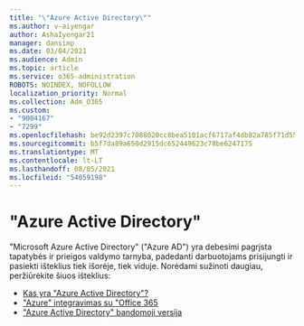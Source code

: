 ```yaml
---
title: "\"Azure Active Directory\""
ms.author: v-aiyengar
author: AshaIyengar21
manager: dansimp
ms.date: 03/04/2021
ms.audience: Admin
ms.topic: article
ms.service: o365-administration
ROBOTS: NOINDEX, NOFOLLOW
localization_priority: Normal
ms.collection: Adm_O365
ms.custom:
- "9004167"
- "7299"
ms.openlocfilehash: be92d2397c7088020cc8bea5101acf6717af4db82a785f71d55ec5aff9061b1b
ms.sourcegitcommit: b5f7da89a650d2915dc652449623c78be6247175
ms.translationtype: MT
ms.contentlocale: lt-LT
ms.lasthandoff: 08/05/2021
ms.locfileid: "54059198"
---
```

# <a name="azure-active-directory"></a>"Azure Active Directory"

"Microsoft Azure Active Directory" ("Azure AD") yra debesimi pagrįsta tapatybės ir prieigos valdymo tarnyba, padedanti darbuotojams prisijungti ir pasiekti išteklius tiek išorėje, tiek viduje. Norėdami sužinoti daugiau, peržiūrėkite šiuos išteklius:

- [Kas yra "Azure Active Directory"?](https://go.microsoft.com/fwlink/?linkid=2081145)
- ["Azure" integravimas su "Office 365](https://go.microsoft.com/fwlink/?linkid=2081218)
- ["Azure Active Directory" bandomoji versija](https://go.microsoft.com/fwlink/?linkid=2081144)
